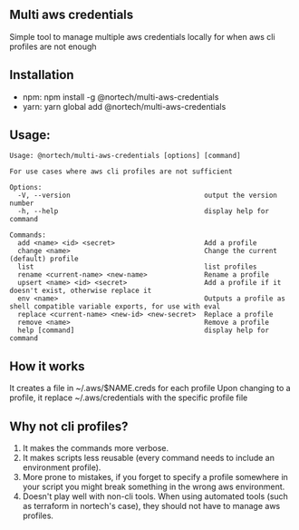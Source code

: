 ## Multi aws credentials

Simple tool to manage multiple aws credentials locally for when aws cli profiles are not enough

## Installation

- npm: npm install -g @nortech/multi-aws-credentials
- yarn: yarn global add @nortech/multi-aws-credentials

## Usage:

```
Usage: @nortech/multi-aws-credentials [options] [command]

For use cases where aws cli profiles are not sufficient

Options:
  -V, --version                                 output the version number
  -h, --help                                    display help for command

Commands:
  add <name> <id> <secret>                      Add a profile
  change <name>                                 Change the current (default) profile
  list                                          list profiles
  rename <current-name> <new-name>              Rename a profile
  upsert <name> <id> <secret>                   Add a profile if it doesn't exist, otherwise replace it
  env <name>                                    Outputs a profile as shell compatible variable exports, for use with eval
  replace <current-name> <new-id> <new-secret>  Replace a profile
  remove <name>                                 Remove a profile
  help [command]                                display help for command
```

## How it works

It creates a file in ~/.aws/$NAME.creds for each profile
Upon changing to a profile, it replace ~/.aws/credentials with the specific profile file

## Why not cli profiles?

1. It makes the commands more verbose.
2. It makes scripts less reusable (every command needs to include an environment profile).
3. More prone to mistakes, if you forget to specify a profile somewhere in your script you might break something in the wrong aws environment.
4. Doesn't play well with non-cli tools. When using automated tools (such as terraform in nortech's case), they should not have to manage aws profiles.
